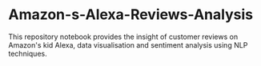 # Amazon-s-Alexa-Reviews-Analysis
This repository notebook provides the insight of customer reviews on Amazon's kid Alexa, data visualisation and sentiment analysis using NLP techniques.
